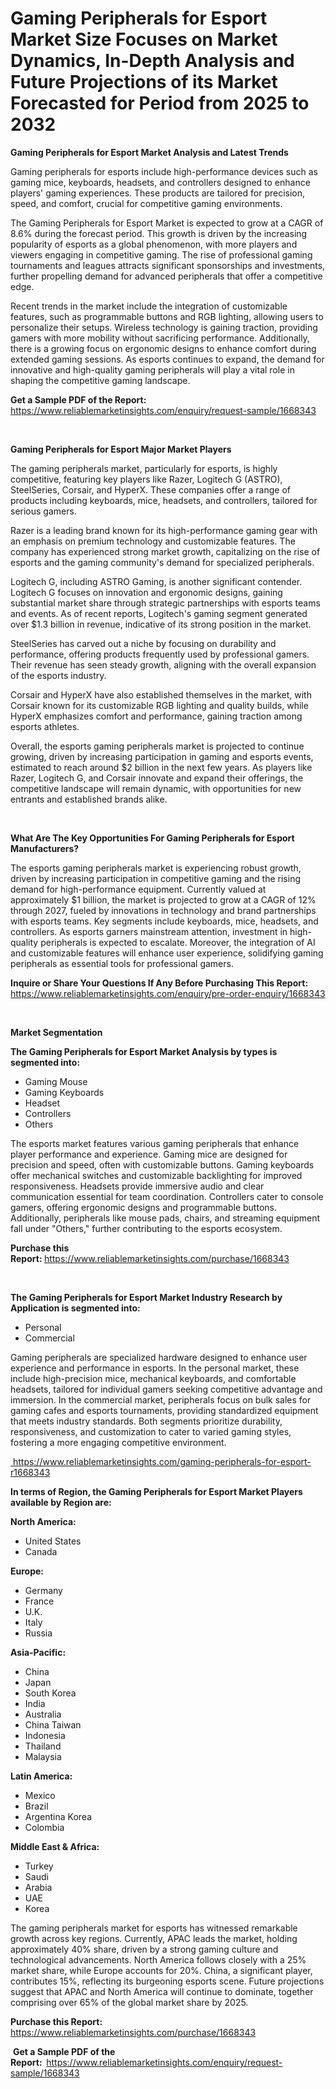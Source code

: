 <p><h1>Gaming Peripherals for Esport Market Size Focuses on Market Dynamics, In-Depth Analysis and Future Projections of its Market Forecasted for Period from 2025 to 2032</h1></p><p><strong>Gaming Peripherals for Esport Market Analysis and Latest Trends</strong></p>
<p><p>Gaming peripherals for esports include high-performance devices such as gaming mice, keyboards, headsets, and controllers designed to enhance players' gaming experiences. These products are tailored for precision, speed, and comfort, crucial for competitive gaming environments.</p><p>The Gaming Peripherals for Esport Market is expected to grow at a CAGR of 8.6% during the forecast period. This growth is driven by the increasing popularity of esports as a global phenomenon, with more players and viewers engaging in competitive gaming. The rise of professional gaming tournaments and leagues attracts significant sponsorships and investments, further propelling demand for advanced peripherals that offer a competitive edge.</p><p>Recent trends in the market include the integration of customizable features, such as programmable buttons and RGB lighting, allowing users to personalize their setups. Wireless technology is gaining traction, providing gamers with more mobility without sacrificing performance. Additionally, there is a growing focus on ergonomic designs to enhance comfort during extended gaming sessions. As esports continues to expand, the demand for innovative and high-quality gaming peripherals will play a vital role in shaping the competitive gaming landscape.</p></p>
<p><strong>Get a Sample PDF of the Report:&nbsp;</strong> <a href="https://www.reliablemarketinsights.com/enquiry/request-sample/1668343?utm_campaign=3083&utm_medium=2&utm_source=Github&utm_content=ia&utm_term=19042025&utm_id=gaming-peripherals-for-esport">https://www.reliablemarketinsights.com/enquiry/request-sample/1668343</a></p>
<p>&nbsp;</p>
<p><strong>Gaming Peripherals for Esport Major Market Players</strong></p>
<p><p>The gaming peripherals market, particularly for esports, is highly competitive, featuring key players like Razer, Logitech G (ASTRO), SteelSeries, Corsair, and HyperX. These companies offer a range of products including keyboards, mice, headsets, and controllers, tailored for serious gamers.</p><p>Razer is a leading brand known for its high-performance gaming gear with an emphasis on premium technology and customizable features. The company has experienced strong market growth, capitalizing on the rise of esports and the gaming community's demand for specialized peripherals. </p><p>Logitech G, including ASTRO Gaming, is another significant contender. Logitech G focuses on innovation and ergonomic designs, gaining substantial market share through strategic partnerships with esports teams and events. As of recent reports, Logitech's gaming segment generated over $1.3 billion in revenue, indicative of its strong position in the market.</p><p>SteelSeries has carved out a niche by focusing on durability and performance, offering products frequently used by professional gamers. Their revenue has seen steady growth, aligning with the overall expansion of the esports industry.</p><p>Corsair and HyperX have also established themselves in the market, with Corsair known for its customizable RGB lighting and quality builds, while HyperX emphasizes comfort and performance, gaining traction among esports athletes.</p><p>Overall, the esports gaming peripherals market is projected to continue growing, driven by increasing participation in gaming and esports events, estimated to reach around $2 billion in the next few years. As players like Razer, Logitech G, and Corsair innovate and expand their offerings, the competitive landscape will remain dynamic, with opportunities for new entrants and established brands alike.</p></p>
<p>&nbsp;</p>
<p><strong>What Are The Key Opportunities For Gaming Peripherals for Esport Manufacturers?</strong></p>
<p><p>The esports gaming peripherals market is experiencing robust growth, driven by increasing participation in competitive gaming and the rising demand for high-performance equipment. Currently valued at approximately $1 billion, the market is projected to grow at a CAGR of 12% through 2027, fueled by innovations in technology and brand partnerships with esports teams. Key segments include keyboards, mice, headsets, and controllers. As esports garners mainstream attention, investment in high-quality peripherals is expected to escalate. Moreover, the integration of AI and customizable features will enhance user experience, solidifying gaming peripherals as essential tools for professional gamers.</p></p>
<p><strong>Inquire or Share Your Questions If Any Before Purchasing This Report:</strong> <a href="https://www.reliablemarketinsights.com/enquiry/pre-order-enquiry/1668343?utm_campaign=3083&utm_medium=2&utm_source=Github&utm_content=ia&utm_term=19042025&utm_id=gaming-peripherals-for-esport">https://www.reliablemarketinsights.com/enquiry/pre-order-enquiry/1668343</a></p>
<p>&nbsp;</p>
<p><strong>Market Segmentation</strong></p>
<p><strong>The Gaming Peripherals for Esport Market Analysis by types is segmented into:</strong></p>
<p><ul><li>Gaming Mouse</li><li>Gaming Keyboards</li><li>Headset</li><li>Controllers</li><li>Others</li></ul></p>
<p><p>The esports market features various gaming peripherals that enhance player performance and experience. Gaming mice are designed for precision and speed, often with customizable buttons. Gaming keyboards offer mechanical switches and customizable backlighting for improved responsiveness. Headsets provide immersive audio and clear communication essential for team coordination. Controllers cater to console gamers, offering ergonomic designs and programmable buttons. Additionally, peripherals like mouse pads, chairs, and streaming equipment fall under "Others," further contributing to the esports ecosystem.</p></p>
<p><strong>Purchase this Report:&nbsp;</strong><a href="https://www.reliablemarketinsights.com/purchase/1668343?utm_campaign=3083&utm_medium=2&utm_source=Github&utm_content=ia&utm_term=19042025&utm_id=gaming-peripherals-for-esport">https://www.reliablemarketinsights.com/purchase/1668343</a></p>
<p>&nbsp;</p>
<p><strong>The Gaming Peripherals for Esport Market Industry Research by Application is segmented into:</strong></p>
<p><ul><li>Personal</li><li>Commercial</li></ul></p>
<p><p>Gaming peripherals are specialized hardware designed to enhance user experience and performance in esports. In the personal market, these include high-precision mice, mechanical keyboards, and comfortable headsets, tailored for individual gamers seeking competitive advantage and immersion. In the commercial market, peripherals focus on bulk sales for gaming cafes and esports tournaments, providing standardized equipment that meets industry standards. Both segments prioritize durability, responsiveness, and customization to cater to varied gaming styles, fostering a more engaging competitive environment.</p></p>
<p><a href="https://www.reliablemarketinsights.com/gaming-peripherals-for-esport-r1668343?utm_campaign=3083&utm_medium=2&utm_source=Github&utm_content=ia&utm_term=19042025&utm_id=gaming-peripherals-for-esport">&nbsp;https://www.reliablemarketinsights.com/gaming-peripherals-for-esport-r1668343</a></p>
<p><strong>In terms of Region, the Gaming Peripherals for Esport Market Players available by Region are:</strong></p>
<p>
    <p> <strong> North America: </strong>
        <ul>
            <li>United States</li>
            <li>Canada</li>
        </ul>
        </p> 
    <p> <strong> Europe: </strong>
        <ul>
            <li>Germany</li>
            <li>France</li>
            <li>U.K.</li>
            <li>Italy</li>
            <li>Russia</li>
        </ul>
        </p> 
    <p> <strong> Asia-Pacific: </strong>
        <ul>
            <li>China</li>
            <li>Japan</li>
            <li>South Korea</li>
            <li>India</li>
            <li>Australia</li>
            <li>China Taiwan</li>
            <li>Indonesia</li>
            <li>Thailand</li>
            <li>Malaysia</li>
        </ul>
        </p> 
    <p> <strong> Latin America: </strong>
        <ul>
            <li>Mexico</li>
            <li>Brazil</li>
            <li>Argentina Korea</li>
            <li>Colombia</li>
        </ul>
        </p> 
    <p> <strong> Middle East & Africa: </strong>
        <ul>
            <li>Turkey</li>
            <li>Saudi</li>
            <li>Arabia</li>
            <li>UAE</li>
            <li>Korea</li>
        </ul>
    </p>
    </p>
<p><p>The gaming peripherals market for esports has witnessed remarkable growth across key regions. Currently, APAC leads the market, holding approximately 40% share, driven by a strong gaming culture and technological advancements. North America follows closely with a 25% market share, while Europe accounts for 20%. China, a significant player, contributes 15%, reflecting its burgeoning esports scene. Future projections suggest that APAC and North America will continue to dominate, together comprising over 65% of the global market share by 2025.</p></p>
<p><strong>Purchase this Report: </strong><a href="https://www.reliablemarketinsights.com/purchase/1668343?utm_campaign=3083&utm_medium=2&utm_source=Github&utm_content=ia&utm_term=19042025&utm_id=gaming-peripherals-for-esport">https://www.reliablemarketinsights.com/purchase/1668343</a></p>
<p>&nbsp;<strong>Get a Sample PDF of the Report:&nbsp;&nbsp;</strong><a href="https://www.reliablemarketinsights.com/enquiry/request-sample/1668343?utm_campaign=3083&utm_medium=2&utm_source=Github&utm_content=ia&utm_term=19042025&utm_id=gaming-peripherals-for-esport">https://www.reliablemarketinsights.com/enquiry/request-sample/1668343</a></p>
<p><strong></strong></p>
<p><p></p><p></p><p></p></p>